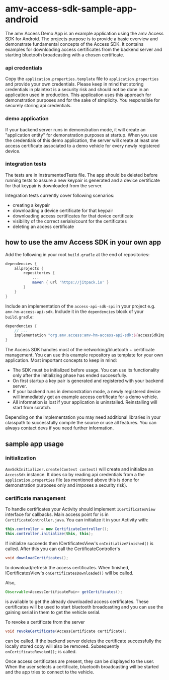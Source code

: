 amv-access-sdk-sample-app-android
=================================

The amv Access Demo App is an example application using the amv Access SDK for Android.
The projects purpose is to provide a basic overview and demonstrate fundamental concepts of
the Access SDK. It contains examples for downloading access certificates from the backend server
and starting bluetooth broadcasting with a chosen certificate.

### api credentials
Copy the `application.properties.template` file to `application.properties` and provide your own
credentials. Please keep in mind that storing credentials in plaintext is a security risk and
should not be done in an application used in production. This application uses this approach for
demonstration purposes and for the sake of simplicity. You responsible for securely storing api
credentials.

### demo application
If your backend server runs in demonstration mode, it will create an "application entity" for
demonstration purposes at startup. When you use the credentials of this demo application, the
server will create at least one access certificate associated to a demo vehicle for every newly
registered device.

### integration tests
The tests are in InstrumentedTests file. The app should be deleted before running tests to assure
a new keypair is generated and a device certificate for that keypair is downloaded from the server.

Integration tests currently cover following scenarios:
* creating a keypair
* downloading a device certificate for that keypair
* downloading access certificates for that device certificate
* visibility of the correct serials/count for the certificates
* deleting an access certificate

## how to use the amv Access SDK in your own app
Add the following in your root `build.gradle` at the end of repositories:
```groovy
dependencies {
  	allprojects {
  		repositories {
  			...
  			maven { url 'https://jitpack.io' }
  		}
  	}
}
```

Include an implementation of the `access-api-sdk-spi` in your project e.g. `amv-hm-access-api-sdk`.
Include it in the `dependencies` block of your `build.gradle`:
```groovy
dependencies {
    // ...
    implementation "org.amv.access:amv-hm-access-api-sdk:${accessSdkImplVersion}"
}
```

The Access SDK handles most of the networking/bluetooth + certificate management.
You can use this example repository as template for your own application.
Most important concepts to keep in mind:
- The SDK must be initialized before usage. You can use its functionality only after
the initializing phase has ended successfully.
- On first startup a key pair is generated and registered with your backend server.
- If your backend runs in demonstration mode, a newly registered device will immediately get
an example access certificate for a demo vehicle.
- All information is lost if your application is uninstalled. Reinstalling will start from scratch.

Depending on the implementation you may need additional libraries in your classpath to
successfully compile the source or use all features. You can always contact devs if you need
further information.

## sample app usage
### initialization
`AmvSdkInitializer.create(Context context)` will create and initialize an `AccessSdk` instance.
It does so by reading api credentials from a the `application.properties` file (as mentioned above
this is done for demonstration purposes only and imposes a security risk).

### certificate management
To handle certificates your Activity should implement `ICertificatesView` interface for callbacks.
Main access point for is in `CertificateController.java`. You can initialize it in your
Activity with:
```java
this.controller = new CertificateController();
this.controller.initialize(this, this);
```

If initialize succeeds then ICertificatesView's `onInitializeFinished()` is called.
After this you can call the CertificateController's
```java
void downloadCertificates();
```
to download/refresh the access certificates. When finished, ICertificatesView's
`onCertificatesDownloaded()` will be called.

Also,
```java
Observable<AccessCertificatePair> getCertificates();
```
is available to get the already downloaded access certificates. These certificates will be used
to start bluetooth broadcasting and you can use the gaining serial in them to get the vehicle serial.

To revoke a certificate from the server
```java
void revokeCertificate(AccessCertificate certificate);
```
can be called. If the backend server deletes the certificate successfully the locally stored copy
will also be removed. Subsequently `onCertificateRevoked();` is called.

Once access certificates are present, they can be displayed to the user. When the user selects a
certificate, bluetooth broadcasting will be started and the app tries to connect to the vehicle.